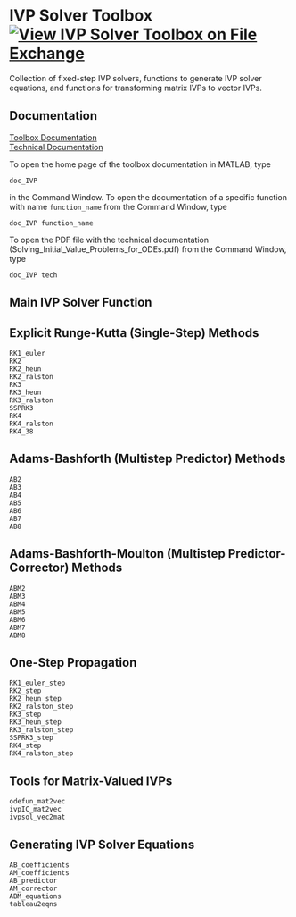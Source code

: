# IVP Solver Toolbox [![View IVP Solver Toolbox on File Exchange](https://www.mathworks.com/matlabcentral/images/matlab-file-exchange.svg)](https://www.mathworks.com/matlabcentral/fileexchange/103975-ivp-solver-toolbox)

Collection of fixed-step IVP solvers, functions to generate IVP solver equations, and functions for transforming matrix IVPs to vector IVPs.


## Documentation

[Toolbox Documentation](https://tamaskis.github.io/IVP_Solver_Toolbox-MATLAB/)\
[Technical Documentation](https://tamaskis.github.io/documentation/Solving_Initial_Value_Problems_for_ODEs.pdf)

To open the home page of the toolbox documentation in MATLAB, type

```
doc_IVP
```

in the Command Window. To open the documentation of a specific function with name `function_name` from the Command Window, type

```
doc_IVP function_name
```

To open the PDF file with the technical documentation (Solving_Initial_Value_Problems_for_ODEs.pdf) from the Command Window, type

```
doc_IVP tech
```

## Main IVP Solver Function



## Explicit Runge-Kutta (Single-Step) Methods

`RK1_euler`\
`RK2`\
`RK2_heun`\
`RK2_ralston`\
`RK3`\
`RK3_heun`\
`RK3_ralston`\
`SSPRK3`\
`RK4`\
`RK4_ralston`\
`RK4_38`


## Adams-Bashforth (Multistep Predictor) Methods
`AB2`\
`AB3`\
`AB4`\
`AB5`\
`AB6`\
`AB7`\
`AB8`


## Adams-Bashforth-Moulton (Multistep Predictor-Corrector) Methods
`ABM2`\
`ABM3`\
`ABM4`\
`ABM5`\
`ABM6`\
`ABM7`\
`ABM8`


## One-Step Propagation

`RK1_euler_step`\
`RK2_step`\
`RK2_heun_step`\
`RK2_ralston_step`\
`RK3_step`\
`RK3_heun_step`\
`RK3_ralston_step`\
`SSPRK3_step`\
`RK4_step`\
`RK4_ralston_step`


## Tools for Matrix-Valued IVPs
`odefun_mat2vec`\
`ivpIC_mat2vec`\
`ivpsol_vec2mat`


## Generating IVP Solver Equations
`AB_coefficients`\
`AM_coefficients`\
`AB_predictor`\
`AM_corrector`\
`ABM_equations`\
`tableau2eqns`
